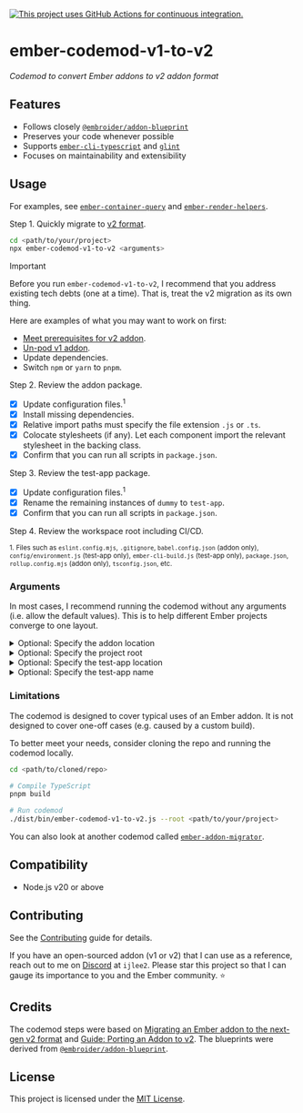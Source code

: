 [![This project uses GitHub Actions for continuous integration.](https://github.com/ijlee2/ember-codemod-v1-to-v2/actions/workflows/ci.yml/badge.svg)](https://github.com/ijlee2/ember-codemod-v1-to-v2/actions/workflows/ci.yml)

# ember-codemod-v1-to-v2

_Codemod to convert Ember addons to v2 addon format_


## Features

- Follows closely [`@embroider/addon-blueprint`](https://github.com/embroider-build/addon-blueprint)
- Preserves your code whenever possible
- Supports [`ember-cli-typescript`](https://docs.ember-cli-typescript.com/) and [`glint`](https://typed-ember.gitbook.io/glint/)
- Focuses on maintainability and extensibility


## Usage

For examples, see [`ember-container-query`](https://github.com/ijlee2/ember-container-query/pull/151/commits) and [`ember-render-helpers`](https://github.com/buschtoens/ember-render-helpers/pull/447/commits).

Step 1. Quickly migrate to [v2 format](https://github.com/embroider-build/embroider/blob/v7.1.3-%40embroider/addon-dev/docs/addon-author-guide.md).

```sh
cd <path/to/your/project>
npx ember-codemod-v1-to-v2 <arguments>
```

> [!IMPORTANT]
>
> Before you run `ember-codemod-v1-to-v2`, I recommend that you address existing tech debts (one at a time). That is, treat the v2 migration as its own thing.
>
> Here are examples of what you may want to work on first:
>
> - [Meet prerequisites for v2 addon](https://github.com/embroider-build/embroider/blob/v7.1.3-%40embroider/addon-dev/docs/porting-addons-to-v2.md#part-3-prerequisites-for-v2-addon).
> - [Un-pod v1 addon](https://github.com/ijlee2/ember-codemod-pod-to-octane).
> - Update dependencies.
> - Switch `npm` or `yarn` to `pnpm`.

Step 2. Review the addon package.

- [x] Update configuration files.<sup>1</sup>
- [x] Install missing dependencies.
- [x] Relative import paths must specify the file extension `.js` or `.ts`.
- [x] Colocate stylesheets (if any). Let each component import the relevant stylesheet in the backing class.
- [x] Confirm that you can run all scripts in `package.json`.

Step 3. Review the test-app package.

- [x] Update configuration files.<sup>1</sup>
- [x] Rename the remaining instances of `dummy` to `test-app`.
- [x] Confirm that you can run all scripts in `package.json`.

Step 4. Review the workspace root including CI/CD.

<sup>1. Files such as `eslint.config.mjs`, `.gitignore`, `babel.config.json` (addon only), `config/environment.js` (test-app only), `ember-cli-build.js` (test-app only), `package.json`, `rollup.config.mjs` (addon only), `tsconfig.json`, etc.</sup>


### Arguments

In most cases, I recommend running the codemod without any arguments (i.e. allow the default values). This is to help different Ember projects converge to one layout.

<details>

<summary>Optional: Specify the addon location</summary>

By default, the package name decides where the addon package lives. Pass `--addon-location` to override the logic. This may be useful if you have a workspace with many addons.

```sh
npx ember-codemod-v1-to-v2 --addon-location packages/ui/button
```

</details>


<details>

<summary>Optional: Specify the project root</summary>

Pass `--root` to run the codemod on a project somewhere else (i.e. not in the current directory).

```sh
npx ember-codemod-v1-to-v2 --root <path/to/your/project>
```

</details>


<details>

<summary>Optional: Specify the test-app location</summary>

By default, the test-app package lives in the folder `test-app`. Pass `--test-app-location` to override the logic.

```sh
npx ember-codemod-v1-to-v2 --test-app-location docs-app
```

</details>


<details>

<summary>Optional: Specify the test-app name</summary>

By default, the test-app package is named `test-app`. Pass `--test-app-name` to override the logic. This may be useful if you have a workspace with many addons.

```sh
npx ember-codemod-v1-to-v2 --test-app-name test-app-for-ui-button
```

</details>


### Limitations

The codemod is designed to cover typical uses of an Ember addon. It is not designed to cover one-off cases (e.g. caused by a custom build).

To better meet your needs, consider cloning the repo and running the codemod locally.

```sh
cd <path/to/cloned/repo>

# Compile TypeScript
pnpm build

# Run codemod
./dist/bin/ember-codemod-v1-to-v2.js --root <path/to/your/project>
```

You can also look at another codemod called [`ember-addon-migrator`](https://github.com/NullVoxPopuli/ember-addon-migrator).


## Compatibility

- Node.js v20 or above


## Contributing

See the [Contributing](CONTRIBUTING.md) guide for details.

If you have an open-sourced addon (v1 or v2) that I can use as a reference, reach out to me on [Discord](https://discord.gg/emberjs) at `ijlee2`. Please star this project so that I can gauge its importance to you and the Ember community. ⭐


## Credits

The codemod steps were based on [Migrating an Ember addon to the next-gen v2 format](https://www.kaliber5.de/de/blog/v2-addon_en) and [Guide: Porting an Addon to v2](https://github.com/embroider-build/embroider/blob/v7.1.3-%40embroider/addon-dev/docs/porting-addons-to-v2.md). The blueprints were derived from [`@embroider/addon-blueprint`](https://github.com/embroider-build/addon-blueprint).


## License

This project is licensed under the [MIT License](LICENSE.md).
